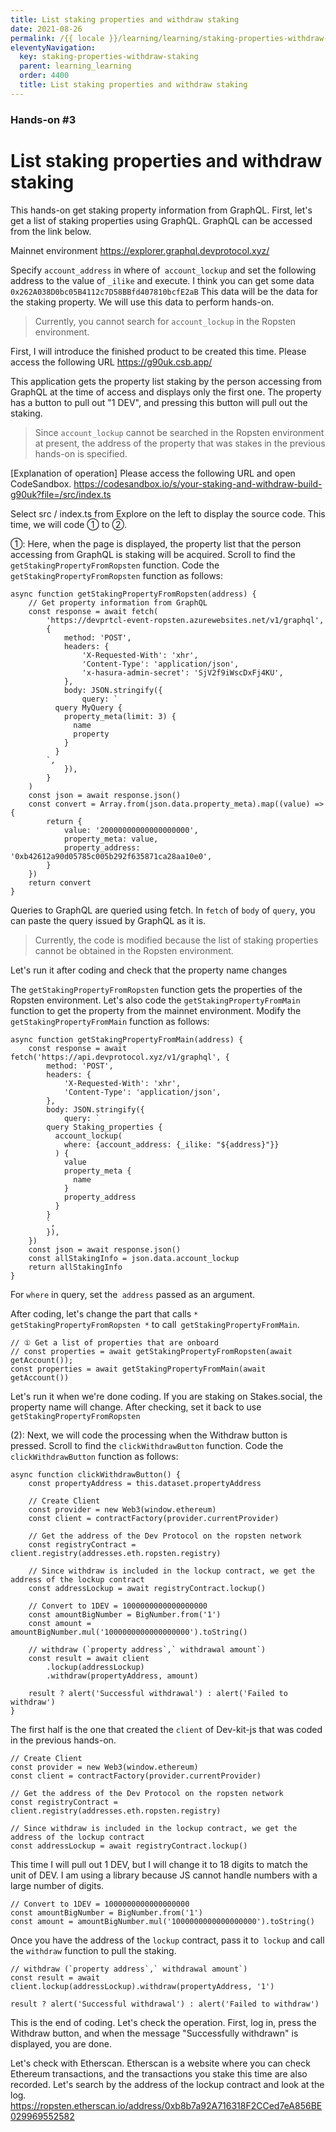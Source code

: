 ```yaml
---
title: List staking properties and withdraw staking
date: 2021-08-26
permalink: /{{ locale }}/learning/learning/staking-properties-withdraw-staking/index.html
eleventyNavigation:
  key: staking-properties-withdraw-staking
  parent: learning_learning
  order: 4400
  title: List staking properties and withdraw staking
---
```


### Hands-on #3

# List staking properties and withdraw staking

This hands-on get staking property information from GraphQL. First, let's get a list of staking properties using GraphQL. GraphQL can be accessed from the link below.

Mainnet environment
https://explorer.graphql.devprotocol.xyz/

Specify `account_address` in where of` account_lockup` and set the following address to the value of `_ilike` and execute. I think you can get some data
`0x262A038D0bc05B4112c7D58BBfd407810bcfE2aB`
This data will be the data for the staking property. We will use this data to perform hands-on.

> Currently, you cannot search for `account_lockup` in the Ropsten environment.

First, I will introduce the finished product to be created this time. Please access the following URL
https://g90uk.csb.app/

This application gets the property list staking by the person accessing from GraphQL at the time of access and displays only the first one. The property has a button to pull out "1 DEV", and pressing this button will pull out the staking.

> Since `account_lockup` cannot be searched in the Ropsten environment at present, the address of the property that was stakes in the previous hands-on is specified.

[Explanation of operation]
Please access the following URL and open CodeSandbox.
https://codesandbox.io/s/your-staking-and-withdraw-build-g90uk?file=/src/index.ts

Select src / index.ts from Explore on the left to display the source code.
This time, we will code ① to ②.

①: Here, when the page is displayed, the property list that the person accessing from GraphQL is staking will be acquired. Scroll to find the `getStakingPropertyFromRopsten` function. Code the `getStakingPropertyFromRopsten` function as follows:

```tsx
async function getStakingPropertyFromRopsten(address) {
	// Get property information from GraphQL
	const response = await fetch(
		'https://devprtcl-event-ropsten.azurewebsites.net/v1/graphql',
		{
			method: 'POST',
			headers: {
				'X-Requested-With': 'xhr',
				'Content-Type': 'application/json',
				'x-hasura-admin-secret': 'SjV2f9iWscDxFj4KU',
			},
			body: JSON.stringify({
				query: `
          query MyQuery {
            property_meta(limit: 3) {
              name
              property
            }
          }
        `,
			}),
		}
	)
	const json = await response.json()
	const convert = Array.from(json.data.property_meta).map((value) => {
		return {
			value: '20000000000000000000',
			property_meta: value,
			property_address: '0xb42612a90d05785c005b292f635871ca28aa10e0',
		}
	})
	return convert
}
```

Queries to GraphQL are queried using fetch. In `fetch` of `body` of `query`, you can paste the query issued by GraphQL as it is.

> Currently, the code is modified because the list of staking properties cannot be obtained in the Ropsten environment.

Let's run it after coding and check that the property name changes

The `getStakingPropertyFromRopsten` function gets the properties of the Ropsten environment. Let's also code the `getStakingPropertyFromMain` function to get the property from the mainnet environment.
Modify the `getStakingPropertyFromMain` function as follows:

```tsx
async function getStakingPropertyFromMain(address) {
	const response = await fetch('https://api.devprotocol.xyz/v1/graphql', {
		method: 'POST',
		headers: {
			'X-Requested-With': 'xhr',
			'Content-Type': 'application/json',
		},
		body: JSON.stringify({
			query: `
        query Staking_properties {
          account_lockup(
            where: {account_address: {_ilike: "${address}"}}
          ) {
            value
            property_meta {
              name
            }
            property_address
          }
        }
        `,
		}),
	})
	const json = await response.json()
	const allStakingInfo = json.data.account_lockup
	return allStakingInfo
}
```

For `where` in query, set the` address` passed as an argument.

After coding, let's change the part that calls `* getStakingPropertyFromRopsten *` to call` getStakingPropertyFromMain`.

```tsx
// ① Get a list of properties that are onboard
// const properties = await getStakingPropertyFromRopsten(await getAccount());
const properties = await getStakingPropertyFromMain(await getAccount())
```

Let's run it when we're done coding. If you are staking on Stakes.social, the property name will change.
After checking, set it back to use `getStakingPropertyFromRopsten`

(2): Next, we will code the processing when the Withdraw button is pressed. Scroll to find the `clickWithdrawButton` function. Code the `clickWithdrawButton` function as follows:

```tsx
async function clickWithdrawButton() {
	const propertyAddress = this.dataset.propertyAddress

	// Create Client
	const provider = new Web3(window.ethereum)
	const client = contractFactory(provider.currentProvider)

	// Get the address of the Dev Protocol on the ropsten network
	const registryContract = client.registry(addresses.eth.ropsten.registry)

	// Since withdraw is included in the lockup contract, we get the address of the lockup contract
	const addressLockup = await registryContract.lockup()

	// Convert to 1DEV = 1000000000000000000
	const amountBigNumber = BigNumber.from('1')
	const amount = amountBigNumber.mul('1000000000000000000').toString()

	// withdraw (`property address`,` withdrawal amount`)
	const result = await client
		.lockup(addressLockup)
		.withdraw(propertyAddress, amount)

	result ? alert('Successful withdrawal') : alert('Failed to withdraw')
}
```

The first half is the one that created the `client` of Dev-kit-js that was coded in the previous hands-on.

```tsx
// Create Client
const provider = new Web3(window.ethereum)
const client = contractFactory(provider.currentProvider)

// Get the address of the Dev Protocol on the ropsten network
const registryContract = client.registry(addresses.eth.ropsten.registry)

// Since withdraw is included in the lockup contract, we get the address of the lockup contract
const addressLockup = await registryContract.lockup()
```

This time I will pull out 1 DEV, but I will change it to 18 digits to match the unit of DEV.
I am using a library because JS cannot handle numbers with a large number of digits.

```tsx
// Convert to 1DEV = 1000000000000000000
const amountBigNumber = BigNumber.from('1')
const amount = amountBigNumber.mul('1000000000000000000').toString()
```

Once you have the address of the `lockup` contract, pass it to` lockup` and call the `withdraw` function to pull the staking.

```tsx
// withdraw (`property address`,` withdrawal amount`)
const result = await client.lockup(addressLockup).withdraw(propertyAddress, '1')

result ? alert('Successful withdrawal') : alert('Failed to withdraw')
```

This is the end of coding. Let's check the operation.
First, log in, press the Withdraw button, and when the message "Successfully withdrawn" is displayed, you are done.

Let's check with Etherscan. Etherscan is a website where you can check Ethereum transactions, and the transactions you stake this time are also recorded. Let's search by the address of the lockup contract and look at the log.
https://ropsten.etherscan.io/address/0xb8b7a92A716318F2CCed7eA856BE029969552582
